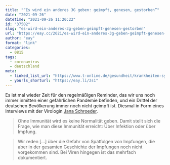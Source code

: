 ```yaml
---
title: "“Es wird ein anderes 3G geben: geimpft, genesen, gestorben”"
date: "2021-09-26"
datetime: "2021-09-26 11:20:22"
id: "37502"
slug: "es-wird-ein-anderes-3g-geben-geimpft-genesen-gestorben"
url: "https://eay.cc/2021/es-wird-ein-anderes-3g-geben-geimpft-genesen-gestorben/"
author: "eay"
format: "link"
categories:
  - 0815
tags:
  - coronavirus
  - deutschland
meta:
  - linked_list_url: "https://www.t-online.de/gesundheit/krankheiten-symptome/id_90848690/corona-krise-virologin-jana-schroeder-macht-hoffnung-auf-ende-der-pandemie.html"
  - yourls_shorturl: "https://eay.li/2s1"
---
```


Es ist mal wieder Zeit für den regelmäßigen Reminder, das wir uns noch immer inmitten einer gefährlichen Pandemie befinden, und ein Drittel der deutschen Bevölkerung immer noch nicht geimpft ist. Diesmal in Form eines Interviews mit der Virologin [Jana Schroeder](https://twitter.com/drjanaschroeder).

> Ohne Immunität wird es keine Normalität geben. Damit stellt sich die Frage, wie man diese Immunität erreicht: Über Infektion oder über Impfung.

> Wir reden \[…\] über die Gefahr von Spätfolgen von Impfungen, die aber in der gesamten Geschichte der Impfungen noch nicht vorgekommen sind. Bei Viren hingegen ist das mehrfach dokumentiert.
